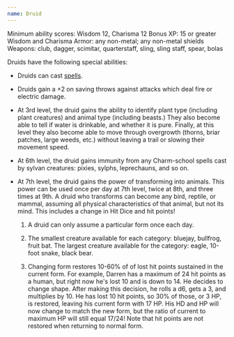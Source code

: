 ```yaml
---
name: Druid
---
```


Minimum ability scores: Wisdom 12, Charisma 12
Bonus XP: 15 or greater Wisdom and Charisma
Armor: any non-metal; any non-metal shields
Weapons: club, dagger, scimitar, quarterstaff, sling, sling staff, spear, bolas

Druids have the following special abilities:

- Druids can cast [spells](/dnd/spellcasting).

- Druids gain a +2 on saving throws against attacks which deal fire or electric damage.

- At 3rd level, the druid gains the ability to identify plant type (including plant creatures) and animal type (including beasts.) They also become able to tell if water is drinkable, and whether it is pure. Finally, at this level they also become able to move through overgrowth (thorns, briar patches, large weeds, etc.) without leaving a trail or slowing their movement speed.

- At 6th level, the druid gains immunity from any Charm-school spells cast by sylvan creatures: pixies, sylphs, leprechauns, and so on.

- At 7th level, the druid gains the power of transforming into animals. This power can be used once per day at 7th level, twice at 8th, and three times at 9th. A druid who transforms can become any bird, reptile, or mammal, assuming all physical characteristics of that animal, but not its mind. This includes a change in Hit Dice and hit points!

    1. A druid can only assume a particular form once each day.

    2. The smallest creature available for each category: bluejay, bullfrog, fruit bat. The largest creature available for the category: eagle, 10-foot snake, black bear.

    3. Changing form restores 10-60% of of lost hit points sustained in the current form. For example, Darren has a maximum of 24 hit points as a human, but right now he's lost 10 and is down to 14. He decides to change shape. After making this decision, he rolls a d6, gets a 3, and multiplies by 10. He has lost 10 hit points, so 30% of those, or 3 HP, is restored, leaving his current form with 17 HP. His HD and HP will now change to match the new form, but the ratio of current to maximum HP will still equal 17/24! Note that hit points are not restored when returning to normal form.
